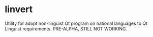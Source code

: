 linvert
=======

Utility for adopt non-linguist Qt program on national languages to Qt Linguist requirements. PRE-ALPHA, STILL NOT WORKING.
